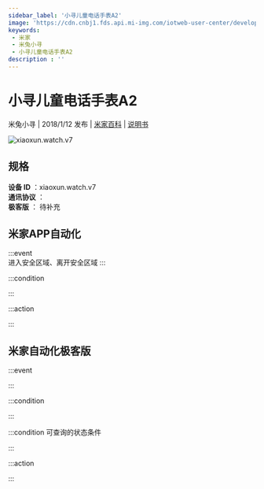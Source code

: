 ```yaml
---
sidebar_label: '小寻儿童电话手表A2'
image: 'https://cdn.cnbj1.fds.api.mi-img.com/iotweb-user-center/developer_1679069106140i96zSuDt.png?GalaxyAccessKeyId=AKVGLQWBOVIRQ3XLEW&Expires=9223372036854775807&Signature=OW4G7YV0l+9+No/tog01UfcHMvk='
keywords: 
 - 米家
 - 米兔小寻
 - 小寻儿童电话手表A2
description : ''
---
```

# 小寻儿童电话手表A2

米兔小寻 | 2018/1/12 发布 | [米家百科](https://home.mi.com/webapp/content/baike/product/index.html?model=xiaoxun.watch.v7) | [说明书](https://home.mi.com/views/introduction.html?model=xiaoxun.watch.v7&region=cn)

![xiaoxun.watch.v7](https://cdn.cnbj1.fds.api.mi-img.com/iotweb-user-center/developer_1679069106140i96zSuDt.png?GalaxyAccessKeyId=AKVGLQWBOVIRQ3XLEW&Expires=9223372036854775807&Signature=OW4G7YV0l+9+No/tog01UfcHMvk=)

## 规格  
> 
**设备 ID** ：xiaoxun.watch.v7  
**通讯协议** ：  
**极客版**  ： 待补充 


## 米家APP自动化  

:::event  
进入安全区域、离开安全区域
:::

:::condition  

:::

:::action   

:::

## 米家自动化极客版  

:::event  

:::

:::condition  

:::

:::condition 可查询的状态条件  

:::

:::action  

:::

        
